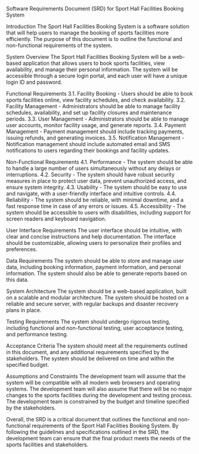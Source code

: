 Software Requirements Document (SRD) for Sport Hall Facilities Booking System

Introduction
The Sport Hall Facilities Booking System is a software solution that will help users to manage the booking of sports facilities more efficiently. The purpose of this document is to outline the functional and non-functional requirements of the system.

System Overview
The Sport Hall Facilities Booking System will be a web-based application that allows users to book sports facilities, view availability, and manage their personal information. The system will be accessible through a secure login portal, and each user will have a unique login ID and password.

Functional Requirements
3.1. Facility Booking - Users should be able to book sports facilities online, view facility schedules, and check availability.
3.2. Facility Management - Administrators should be able to manage facility schedules, availability, and set up facility closures and maintenance periods.
3.3. User Management - Administrators should be able to manage user accounts, monitor facility usage, and generate reports.
3.4. Payment Management - Payment management should include tracking payments, issuing refunds, and generating invoices.
3.5. Notification Management - Notification management should include automated email and SMS notifications to users regarding their bookings and facility updates.

Non-Functional Requirements
4.1. Performance - The system should be able to handle a large number of users simultaneously without any delays or interruptions.
4.2. Security - The system should have robust security measures in place to protect user data, prevent unauthorized access, and ensure system integrity.
4.3. Usability - The system should be easy to use and navigate, with a user-friendly interface and intuitive controls.
4.4. Reliability - The system should be reliable, with minimal downtime, and a fast response time in case of any errors or issues.
4.5. Accessibility - The system should be accessible to users with disabilities, including support for screen readers and keyboard navigation.

User Interface Requirements
The user interface should be intuitive, with clear and concise instructions and help documentation. The interface should be customizable, allowing users to personalize their profiles and preferences.

Data Requirements
The system should be able to store and manage user data, including booking information, payment information, and personal information. The system should also be able to generate reports based on this data.

System Architecture
The system should be a web-based application, built on a scalable and modular architecture. The system should be hosted on a reliable and secure server, with regular backups and disaster recovery plans in place.

Testing Requirements
The system should undergo rigorous testing, including functional and non-functional testing, user acceptance testing, and performance testing.

Acceptance Criteria
The system should meet all the requirements outlined in this document, and any additional requirements specified by the stakeholders. The system should be delivered on time and within the specified budget.

Assumptions and Constraints
The development team will assume that the system will be compatible with all modern web browsers and operating systems. The development team will also assume that there will be no major changes to the sports facilities during the development and testing process. The development team is constrained by the budget and timeline specified by the stakeholders.

Overall, the SRD is a critical document that outlines the functional and non-functional requirements of the Sport Hall Facilities Booking System. By following the guidelines and specifications outlined in the SRD, the development team can ensure that the final product meets the needs of the sports facilities and stakeholders.
